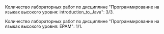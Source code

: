 Количество лабораторных работ по дисциплине "Программирование на языках высокого уровня: introduction_to_Java": 3/3.

Количество лабораторных работ по дисциплине "Программирование на языках высокого уровня: EPAM": 1/1.
